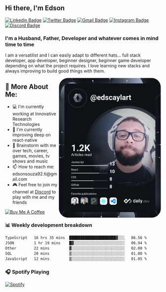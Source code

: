 ## Hi there, I'm Edson
[![Linkedin Badge](https://img.shields.io/badge/-LinkedIn-blue?style=flat-square&logo=Linkedin&logoColor=white&link=https://www.linkedin.com/in/edson-souza-99205535/)](https://www.linkedin.com/in/edson-souza-99205535/)
[![Twitter Badge](https://img.shields.io/badge/-Twitter-1ca0f1?style=flat-square&labelColor=1ca0f1&logo=twitter&logoColor=white&link=https://twitter.com/edscaylart)](https://twitter.com/edscaylart)
[![Gmail Badge](https://img.shields.io/badge/-Outlook-0078d4?style=flat-square&logo=Microsoft%20Outlook&logoColor=white&link=mailto:ed_f_souza@hotmail.com)](mailto:ed_f_souza@hotmail.com)
[![Instagram Badge](https://img.shields.io/badge/-Instagram-C13584?style=flat-square&labelColor=C13584&logo=instagram&logoColor=white&link=https://www.instagram.com/edson_fsouza/)](https://www.instagram.com/edson_fsouza/)
[![Discord Badge](https://img.shields.io/badge/-edscaylart%236866-7289DA?style=flat-square&logo=Discord&logoColor=white&link=edscaylart#6866)](edscaylart#6866)

### I'm a Husband, Father, Developer and whatever comes in mind time to time

I am a versatilist and I can easily adapt to different hats... full stack developer, app developer, beginner designer, beginner game developer depending on what the project requires. I love learning new stacks and always improving to build good things with them.

<!-- <img align="right" src="https://media1.giphy.com/media/13HgwGsXF0aiGY/giphy.gif" /> -->
<a href="https://app.daily.dev/edscaylart"><img align="right" src="https://github.com/edscaylart/edscaylart/blob/master/devcard.svg" width="330" alt="Edson Souza's Dev Card"/></a>
<h2>🧐 More About Me:</h2>
<ul>
<li>💻 I'm currently working at Innovative Research Technologies</li>
<li>🌱 I'm currently improving deep on react-native</li>
<li>💬 Brainstorm with me over tech, career, games, movies, tv shows and music</li>
<li>📫 How to reach me: edsonsouza92.ti@gmail.com</li>
  <li>🎮 Feel free to join my channel at <a href="https://discord.gg/R8g5KfD">Discord</a> to play with me and my friends</li>
</ul>

<a href="https://www.buymeacoffee.com/edscaylart" target="_blank" rel="noreferrer nofollow">
  <img src="https://cdn.buymeacoffee.com/buttons/default-red.png" alt="Buy Me A Coffee" height="40" width="170" >
</a>

### 📊 Weekly development breakdown
<!--START_SECTION:waka-->

```txt
TypeScript   16 hrs 35 mins  █████████████████████▓░░░   86.56 %
JSON         1 hr 19 mins    █▓░░░░░░░░░░░░░░░░░░░░░░░   06.94 %
Other        22 mins         ▓░░░░░░░░░░░░░░░░░░░░░░░░   02.00 %
SQL          20 mins         ▒░░░░░░░░░░░░░░░░░░░░░░░░   01.80 %
JavaScript   12 mins         ▒░░░░░░░░░░░░░░░░░░░░░░░░   01.05 %
```

<!--END_SECTION:waka-->

### 🎧 Spotify Playing
[![Spotify](https://edscaylart-github-spotify.vercel.app//api/spotify)](https://open.spotify.com/user/12145354220)
